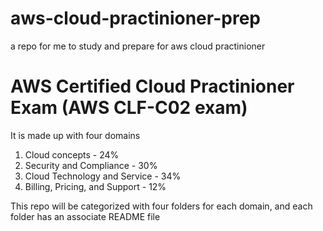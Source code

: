 # aws-cloud-practinioner-prep
a repo for me to study and prepare for aws cloud practinioner

# AWS Certified Cloud Practinioner Exam (AWS CLF-C02 exam)
It is made up with four domains
1. Cloud concepts - 24%
2. Security and Compliance - 30%
3. Cloud Technology and Service - 34%
4. Billing, Pricing, and Support - 12%

This repo will be categorized with four folders for each domain, and each folder has an associate README file